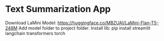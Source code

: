 # Text Summarization App

Download LaMini Model: https://huggingface.co/MBZUAI/LaMini-Flan-T5-248M
Add model folder to project folder.
Install lib:
  pip install streamlit langchain transformers torch
